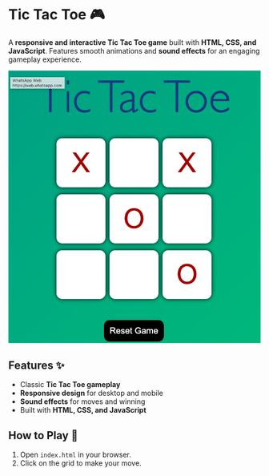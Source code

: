 # Tic Tac Toe 🎮

A **responsive and interactive Tic Tac Toe game** built with **HTML, CSS, and JavaScript**. Features smooth animations and **sound effects** for an engaging gameplay experience.

![Tic Tac Toe Screenshot](assets/ss2.png)

## Features ✨
- Classic **Tic Tac Toe gameplay**  
- **Responsive design** for desktop and mobile  
- **Sound effects** for moves and winning  
- Built with **HTML, CSS, and JavaScript**  

## How to Play 🚀
1. Open `index.html` in your browser.  
2. Click on the grid to make your move.  


